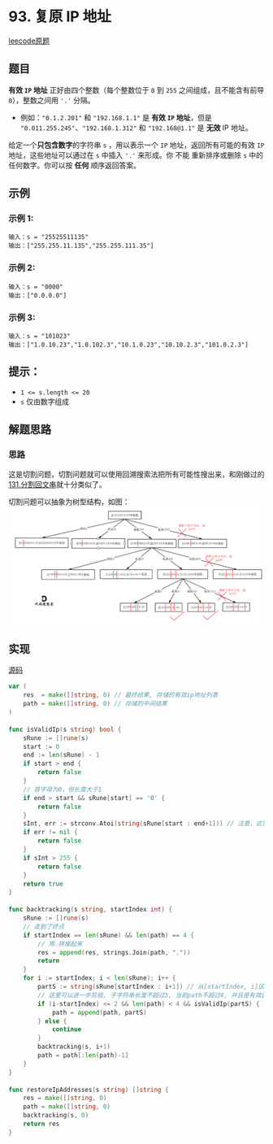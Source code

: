 
# 93. 复原 IP 地址

[leecode原题](https://leetcode.cn/problems/restore-ip-addresses/)

## 题目
**有效 `IP` 地址** 正好由四个整数（每个整数位于 `0` 到 `255` 之间组成，且不能含有前导 `0`），整数之间用 `'.'` 分隔。

- 例如：`"0.1.2.201"` 和 `"192.168.1.1"` 是 **有效 `IP` 地址**，但是 `"0.011.255.245"`、`"192.168.1.312"` 和 `"192.168@1.1"` 是 **无效** IP 地址。

给定一个**只包含数字**的字符串 `s` ，用以表示一个 `IP` 地址，返回所有可能的有效 `IP` 地址，这些地址可以通过在 `s` 中插入 `'.'` 来形成。你 不能 重新排序或删除 `s` 中的任何数字。你可以按 **任何** 顺序返回答案。

## 示例

### 示例 1:

```text
输入：s = "25525511135"
输出：["255.255.11.135","255.255.111.35"]
```

### 示例 2:

```text
输入：s = "0000"
输出：["0.0.0.0"]
```

### 示例 3:

```text
输入：s = "101023"
输出：["1.0.10.23","1.0.102.3","10.1.0.23","10.10.2.3","101.0.2.3"]
```

## 提示：
- `1 <= s.length <= 20`
- `s` 仅由数字组成

## 解题思路

### 思路
这是切割问题，切割问题就可以使用回溯搜索法把所有可能性搜出来，和刚做过的[131.分割回文串](131-分割回文串.md)就十分类似了。

切割问题可以抽象为树型结构，如图：    
![](images/93-solu.png)



## 实现

[源码](./code/93-restore-ip-addresses/main.go)
```go
var (
	res  = make([]string, 0) // 最终结果, 存储的有效ip地址列表
	path = make([]string, 0) // 存储的中间结果
)

func isValidIp(s string) bool {
	sRune := []rune(s)
	start := 0
	end := len(sRune) - 1
	if start > end {
		return false
	}
	// 首字母为0，但长度大于1
	if end > start && sRune[start] == '0' {
		return false
	}
	sInt, err := strconv.Atoi(string(sRune[start : end+1])) // 注意，这里包含end，所以在golang的切片中需要end+1
	if err != nil {
		return false
	}
	if sInt > 255 {
		return false
	}
	return true
}

func backtracking(s string, startIndex int) {
	sRune := []rune(s)
	// 走到了终点
	if startIndex == len(sRune) && len(path) == 4 {
		// 用.拼接起来
		res = append(res, strings.Join(path, "."))
		return
	}
	for i := startIndex; i < len(sRune); i++ {
		partS := string(sRune[startIndex : i+1]) // 从[startIndex, i]区间的字符串
		// 这里可以进一步剪枝, 子字符串长度不超过3, 当前path不超过4, 并且是有效ip
		if (i-startIndex) <= 2 && len(path) < 4 && isValidIp(partS) {
			path = append(path, partS)
		} else {
			continue
		}
		backtracking(s, i+1)
		path = path[:len(path)-1]
	}
}

func restoreIpAddresses(s string) []string {
	res = make([]string, 0)
	path = make([]string, 0)
	backtracking(s, 0)
	return res
}
```
